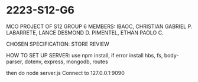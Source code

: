 # 2223-S12-G6
MCO PROJECT OF S12 GROUP 6
MEMBERS:
IBAOC, CHRISTIAN GABRIEL P.
LABARRETE, LANCE DESMOND D.
PIMENTEL, ETHAN PAOLO C.

CHOSEN SPECIFICATION: STORE REVIEW

HOW TO SET UP SERVER:
use npm install, if error
install hbs, fs, body-parser, dotenv, express, mongodb, routes

then do node server.js
Connect to 127.0.0.1:9090